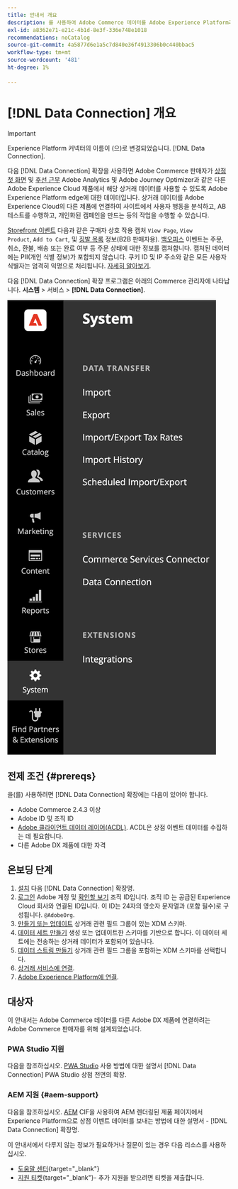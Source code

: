 ```yaml
---
title: 안내서 개요
description: 를 사용하여 Adobe Commerce 데이터를 Adobe Experience Platform과 통합하는 방법을 알아봅니다. [!DNL Data Connection] 확장명.
exl-id: a8362e71-e21c-4b1d-8e3f-336e748e1018
recommendations: noCatalog
source-git-commit: 4a5877d6e1a5c7d840e36f4913306b0c440bbac5
workflow-type: tm+mt
source-wordcount: '481'
ht-degree: 1%

---
```


# [!DNL Data Connection] 개요

>[!IMPORTANT]
>
>Experience Platform 커넥터의 이름이 (으)로 변경되었습니다. [!DNL Data Connection].

다음 [!DNL Data Connection] 확장을 사용하면 Adobe Commerce 판매자가 [상점 첫 화면](events.md#storefront-events) 및 [후선 근무](events.md#back-office-events) Adobe Analytics 및 Adobe Journey Optimizer과 같은 다른 Adobe Experience Cloud 제품에서 해당 상거래 데이터를 사용할 수 있도록 Adobe Experience Platform edge에 대한 데이터입니다. 상거래 데이터를 Adobe Experience Cloud의 다른 제품에 연결하여 사이트에서 사용자 행동을 분석하고, AB 테스트를 수행하고, 개인화된 캠페인을 만드는 등의 작업을 수행할 수 있습니다.

[Storefront 이벤트](events.md#storefront-events) 다음과 같은 구매자 상호 작용 캡처 `View Page`, `View Product`, `Add to Cart`, 및 [징발 목록](events.md#b2b-events) 정보(B2B 판매자용). [백오피스](events.md#back-office-events) 이벤트는 주문, 취소, 환불, 배송 또는 완료 여부 등 주문 상태에 대한 정보를 캡처합니다. 캡처된 데이터에는 PII(개인 식별 정보)가 포함되지 않습니다. 쿠키 ID 및 IP 주소와 같은 모든 사용자 식별자는 엄격히 익명으로 처리됩니다. [자세히 알아보기](https://www.adobe.com/privacy/experience-cloud.html).

다음 [!DNL Data Connection] 확장 프로그램은 아래의 Commerce 관리자에 나타납니다. **시스템** > 서비스 > **[!DNL Data Connection]**.

![[!DNL Data Connection] 확장 관리자 보기](assets/epc-adminui.png)

## 전제 조건 {#prereqs}

을(를) 사용하려면 [!DNL Data Connection] 확장에는 다음이 있어야 합니다.

- Adobe Commerce 2.4.3 이상
- Adobe ID 및 조직 ID
- [Adobe 클라이언트 데이터 레이어(ACDL)](https://experienceleague.adobe.com/docs/experience-platform/tags/extensions/client/client-data-layer/overview.html). ACDL은 상점 이벤트 데이터를 수집하는 데 필요합니다.
- 다른 Adobe DX 제품에 대한 자격

## 온보딩 단계

1. [설치](install.md) 다음 [!DNL Data Connection] 확장명.
1. [로그인](https://helpx.adobe.com/manage-account/using/access-adobe-id-account.html) Adobe 계정 및 [확인할 보기](https://experienceleague.adobe.com/docs/core-services/interface/administration/organizations.html#concept_EA8AEE5B02CF46ACBDAD6A8508646255) 조직 ID입니다. 조직 ID 는 공급된 Experience Cloud 회사와 연결된 ID입니다. 이 ID는 24자의 영숫자 문자열과 (포함 필수)로 구성됩니다. `@AdobeOrg`.
1. [만들기 또는 업데이트](update-xdm.md) 상거래 관련 필드 그룹이 있는 XDM 스키마.
1. [데이터 세트 만들기](https://experienceleague.adobe.com/docs/platform-learn/implement-mobile-sdk/experience-cloud/platform.html#create-a-dataset) 생성 또는 업데이트한 스키마를 기반으로 합니다. 이 데이터 세트에는 전송하는 상거래 데이터가 포함되어 있습니다.
1. [데이터 스트림 만들기](https://experienceleague.adobe.com/docs/experience-platform/datastreams/overview.html) 상거래 관련 필드 그룹을 포함하는 XDM 스키마를 선택합니다.
1. [상거래 서비스에 연결](../landing/saas.md).
1. [Adobe Experience Platform에 연결](connect-data.md).

## 대상자

이 안내서는 Adobe Commerce 데이터를 다른 Adobe DX 제품에 연결하려는 Adobe Commerce 판매자를 위해 설계되었습니다.

### PWA Studio 지원

다음을 참조하십시오. [PWA Studio](https://developer.adobe.com/commerce/pwa-studio/integrations/adobe-commerce/aep/) 사용 방법에 대한 설명서 [!DNL Data Connection] PWA Studio 상점 전면의 확장.

### AEM 지원 {#aem-support}

다음을 참조하십시오. [AEM](https://experienceleague.adobe.com/docs/experience-manager-cloud-service/content/content-and-commerce/integrations/aep.html) CIF을 사용하여 AEM 렌더링된 제품 페이지에서 Experience Platform으로 상점 이벤트 데이터를 보내는 방법에 대한 설명서 - [!DNL Data Connection] 확장명.

이 안내서에서 다루지 않는 정보가 필요하거나 질문이 있는 경우 다음 리소스를 사용하십시오.

- [도움말 센터](https://experienceleague.adobe.com/docs/commerce-knowledge-base/kb/overview.html){target="_blank"}
- [지원 티켓](https://experienceleague.adobe.com/docs/commerce-knowledge-base/kb/help-center-guide/magento-help-center-user-guide.html#submit-ticket){target="_blank"}- 추가 지원을 받으려면 티켓을 제출합니다.
